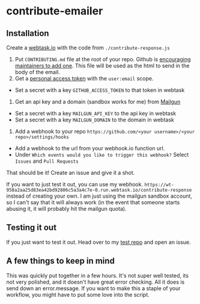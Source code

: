 # contribute-emailer

## Installation
Create a [webtask.io](webtask.io) with the code from `./contribute-response.js`

1. Put `CONTRIBUTING.md` file at the root of your repo. Github is [encouraging maintainers to add one](https://github.com/blog/1184-contributing-guidelines). This file will be used as the html to send in the body of the email.
1. Get a [personal access token](https://github.com/settings/tokens/) with the `user:email` scope.
  * Set a secret with a key `GITHUB_ACCESS_TOKEN` to that token in webtask
1. Get an api key and a domain (sandbox works for me) from [Mailgun](https://app.mailgun.com)
  * Set a secret with a key `MAILGUN_API_KEY` to the api key in webtask
  * Set a secret with a key `MAILGUN_DOMAIN` to the domain in webtask
1. Add a webhook to your repo `https://github.com/<your username>/<your repo>/settings/hooks`
  * Add a webhook to the url from your webhook.io function url.
  * Under `Which events would you like to trigger this webhook?` Select `Issues` and `Pull Requests`
  
That should be it! Create an issue and give it a shot.

If you want to just test it out, you can use my webhook. `https://wt-958a2aa25d83ea42bd92806c5a3a4c7e-0.run.webtask.io/contribute-response` instead of creating your own. I am just using the mailgun sandbox account, so I can't say that it will always work (in the event that someone starts abusing it, it will probably hit the mailgun quota). 


## Testing it out
If you just want to test it out. Head over to my [test repo](https://github.com/ericwooley/webtask-test) and open an issue.

## A few things to keep in mind
This was quickly put together in a few hours. It's not super well tested, its not very polished, and it doesn't have great error checking. All it does is send down an error.message. If you want to make this a staple of your workflow, you might have to put some love into the script.
